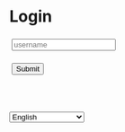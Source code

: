 <h1 data-i18n-key="header-login" id="login-header">Login</h1>

<script src='./app/tools.js'></script>
<script src='./app/locale.js'></script>
<script>
async function login(payload) {
    // Reset status
    let el = document.getElementById("result");
    el.innerHTML = "Logging in ..."
    await tools.sleepms(100);

    // The body is obfuscated with base64, but not encrypted.
    let body = btoa(JSON.stringify(payload));

    // Do request   
    let url = tools.build_api_url("bootstrap_authentication");
    let init = {method: "POST", headers: {}, body: body};
    let res = await fetch(url, init);

    // Handle response
    if (res.status != 200) {
        let text = await res.text();
        el.setAttribute("data-i18n-key", "notify-login-failed");
        el.innerText = "Could not get token:";
        translateElement(el);
        el.innerText += ' ' + text;
    } else {
        let token = JSON.parse(await res.text()).token;
        tools.set_auth_info_from_token(token);
        el.setAttribute("data-i18n-key", "notify-login-success");
        el.innerText = "Token exchange succesful";
        translateElement(el);
        let state = tools.url2dict(location.hash);
        location.replace(state.page || "./app/");
    }
}

async function login_localhost() {
    await login({"method": "localhost"});
}


async function login_credentials() {
    let input_u = document.getElementById("input_u");
    console.log("try login");
    await login({"method": "username", "username": input_u.value);
}

async function load() {
    let buttonLogin = document.getElementById("submit_up");
    let but2 = document.getElementById("submit_localhost");
    //let input_p = document.getElementById("input_p");

    buttonLogin.onclick = login_credentials;
    but2.onclick = login_localhost;
    buttonLoginAsDefault.onclick = login_default;

    //input_p.onkeydown = function (e) { if (e.key == "Enter" || e.key == "Return") {login_credentials();} };


    if (location.hostname == "localhost" || location.hostname == "127.0.0.1") {
        but2.style.display = "block";
    }
}

window.addEventListener('load', load);
</script>

<input id='input_u' type='text' data-i18n-key="placeholder-username" placeholder='username' style='margin:4px;'/><br />

[//]: # (<input id='input_p' type='password' data-i18n-key="placeholder-password" placeholder='password' style='margin:4px;'/><br />)
<button id='submit_up' class='whitebutton' style='margin:4px;' data-i18n-key="btn-submit">
    Submit
</button>

<br />

[//]: # (<button id='submit_login_default' class='whitebutton' style='margin:4px;' data-i18n-key="login-as-default">Just Login as default user</button>)
<button id='submit_localhost' class='whitebutton' style='margin:4px; display: none;' data-i18n-key="login-as-localhost" >Login as default user (on localhost)</button>

<br/>

<select data-i18n-switcher class="locale-switcher">
    <option value="en">English</option>
    <option value="ru">Russian (Русский)</option>
    <option value="tr">Turkish (Türkçe)</option>
</select>

<p id='result'></p>

